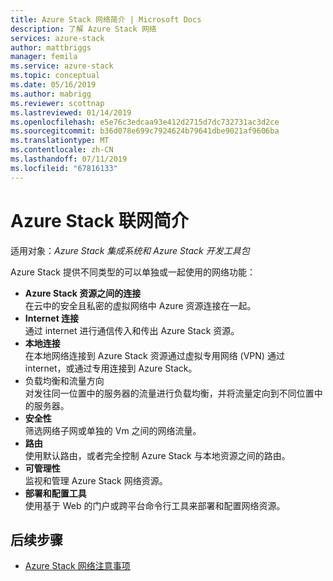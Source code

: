 ```yaml
---
title: Azure Stack 网络简介 | Microsoft Docs
description: 了解 Azure Stack 网络
services: azure-stack
author: mattbriggs
manager: femila
ms.service: azure-stack
ms.topic: conceptual
ms.date: 05/16/2019
ms.author: mabrigg
ms.reviewer: scottnap
ms.lastreviewed: 01/14/2019
ms.openlocfilehash: e5e76c3edcaa93e412d2715d7dc732731ac3d2ce
ms.sourcegitcommit: b36d078e699c7924624b79641dbe9021af9606ba
ms.translationtype: MT
ms.contentlocale: zh-CN
ms.lasthandoff: 07/11/2019
ms.locfileid: "67816133"
---
```

# <a name="introduction-to-azure-stack-networking"></a>Azure Stack 联网简介

适用对象：*Azure Stack 集成系统和 Azure Stack 开发工具包*

Azure Stack 提供不同类型的可以单独或一起使用的网络功能：

- **Azure Stack 资源之间的连接**  
    在云中的安全且私密的虚拟网络中 Azure 资源连接在一起。
- **Internet 连接**  
    通过 internet 进行通信传入和传出 Azure Stack 资源。
- **本地连接**  
    在本地网络连接到 Azure Stack 资源通过虚拟专用网络 (VPN) 通过 internet，或通过专用连接到 Azure Stack。
- 负载均衡和流量方向   
    对发往同一位置中的服务器的流量进行负载均衡，并将流量定向到不同位置中的服务器。
- **安全性**  
    筛选网络子网或单独的 Vm 之间的网络流量。
- **路由**  
    使用默认路由，或者完全控制 Azure Stack 与本地资源之间的路由。
- **可管理性**  
    监视和管理 Azure Stack 网络资源。
- **部署和配置工具**  
    使用基于 Web 的门户或跨平台命令行工具来部署和配置网络资源。


## <a name="next-steps"></a>后续步骤

* [Azure Stack 网络注意事项](azure-stack-network-differences.md)